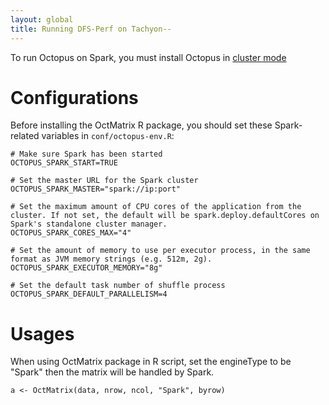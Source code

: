 ```yaml
---
layout: global
title: Running DFS-Perf on Tachyon--
---
```


To run Octopus on Spark, you must install Octopus in [cluster mode](Running-Octopus-on-a-Cluster.html)

# Configurations
Before installing the OctMatrix R package, you should set these Spark-related variables in `conf/octopus-env.R`:

    # Make sure Spark has been started
    OCTOPUS_SPARK_START=TRUE
    
    # Set the master URL for the Spark cluster
    OCTOPUS_SPARK_MASTER="spark://ip:port"
    
    # Set the maximum amount of CPU cores of the application from the cluster. If not set, the default will be spark.deploy.defaultCores on Spark's standalone cluster manager.
    OCTOPUS_SPARK_CORES_MAX="4"
    
    # Set the amount of memory to use per executor process, in the same format as JVM memory strings (e.g. 512m, 2g). 
    OCTOPUS_SPARK_EXECUTOR_MEMORY="8g"
    
    # Set the default task number of shuffle process
    OCTOPUS_SPARK_DEFAULT_PARALLELISM=4

# Usages
When using OctMatrix package in R script, set the engineType to be "Spark" then the matrix will be handled by Spark.

    a <- OctMatrix(data, nrow, ncol, "Spark", byrow)